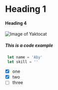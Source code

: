 # Heading 1
#### Heading 4

![Image of Yaktocat](https://octodex.github.com/images/yaktocat.png)

##### This is a code example

```javascript
 let name = 'Aby'
 let skill = ''
```

- [x] one 
- [x] two
- [ ] three
